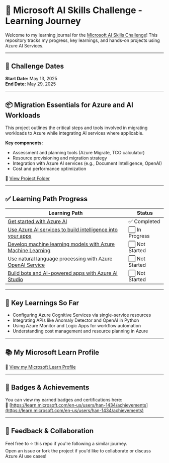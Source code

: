# 🚀 Microsoft AI Skills Challenge - Learning Journey

Welcome to my learning journal for the [Microsoft AI Skills Challenge](https://aka.ms/aiskillschallenge)! This repository tracks my progress, key learnings, and hands-on projects using Azure AI Services.

---

## 📅 Challenge Dates
**Start Date:** May 13, 2025  
**End Date:** May 29, 2025

---

## 📦 Migration Essentials for Azure and AI Workloads

This project outlines the critical steps and tools involved in migrating workloads to Azure while integrating AI services where applicable.

**Key components:**
- Assessment and planning tools (Azure Migrate, TCO calculator)
- Resource provisioning and migration strategy
- Integration with Azure AI services (e.g., Document Intelligence, OpenAI)
- Cost and performance optimization

📁 [View Project Folder](./projects/migration-essentials-azure-ai/)

---

## ✅ Learning Path Progress

| Learning Path                                                                 | Status       |
|-------------------------------------------------------------------------------|--------------|
| [Get started with Azure AI](https://learn.microsoft.com/training/paths/get-started-azure-ai/) | ✅ Completed   |
| [Use Azure AI services to build intelligence into your apps](https://learn.microsoft.com/training/paths/use-azure-ai-services/) | ⬜ In Progress |
| [Develop machine learning models with Azure Machine Learning](https://learn.microsoft.com/training/paths/create-no-code-predictive-models-azure-machine-learning/) | ⬜ Not Started |
| [Use natural language processing with Azure OpenAI Service](https://learn.microsoft.com/training/paths/use-natural-language-processing-openai/) | ⬜ Not Started |
| [Build bots and AI-powered apps with Azure AI Studio](https://learn.microsoft.com/training/paths/build-bots-apps-ai-studio/) | ⬜ Not Started |

---

## 🧠 Key Learnings So Far

- Configuring Azure Cognitive Services via single-service resources
- Integrating APIs like Anomaly Detector and OpenAI in Python
- Using Azure Monitor and Logic Apps for workflow automation
- Understanding cost management and resource planning in Azure

---

## 📚 My Microsoft Learn Profile

🔗 [View my Microsoft Learn Profile](https://learn.microsoft.com/en-us/users/han-1434/)

---

## 🏅 Badges & Achievements

You can view my earned badges and certifications here:  
🔗 [https://learn.microsoft.com/en-us/users/han-1434/achievements](https://learn.microsoft.com/en-us/users/han-1434/achievements)

---

## 💬 Feedback & Collaboration

Feel free to ⭐ this repo if you're following a similar journey.  
Open an issue or fork the project if you'd like to collaborate or discuss Azure AI use cases!


